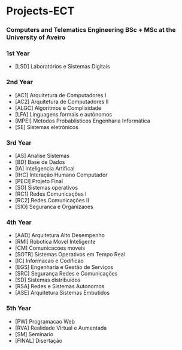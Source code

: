 # Projects-ECT

### Computers and Telematics Engineering BSc + MSc at the University of Aveiro

### 1st Year
- [LSD] Laboratórios e Sistemas Digitais

### 2nd Year
- [AC1] Arquitetura de Computadores I
- [AC2] Arquitetura de Computadores II
- [ALGC] Algoritmos e Complixidade
- [LFA] Linguagens formais e autónomos
- [MPEI] Metodos Probablisticos Engenharia Informática
- [SE] Sistemas eletrónicos

### 3rd Year
- [AS] Analise Sistemas
- [BD] Base de Dados
- [IA] Inteligencia Artifical
- [IHC] Interação Humano Computador
- [PECI] Projeto Final
- [SO] Sistemas operativos
- [RC1] Redes Comunicações I
- [RC2] Redes Comunicações II
- [SIO] Seguranca e Organizaoes

### 4th Year
- [AAD] Arquitetura Alto Desempenho
- [RMI] Robotica Movel Inteligente
- [CM] Comunicacoes moveis
- [SOTR] Sistemas Operativos em Tempo Real
- [IC] Informacao e Codificao
- [EGS] Engenharia e Gestão de Serviços
- [SRC] Segurança Redes e Comunicações
- [SD] Sistemas distribuídos
- [RSA] Redes e Sistemas Autonomos
- [ASE] Arquitetura Sistemas Embutidos

### 5th Year
- [PW] Programacao Web
- [RVA] Realidade Virtual e Aumentada
- [SM] Seminario
- [FINAL] Disertação

